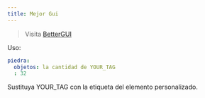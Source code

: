 ```yaml
---
title: Mejor Gui
---
```


> Visita [BetterGUI](https://www.spigotmc.org/resources/75620/)

Uso:
```yaml
piedra:
  objetos: la cantidad de YOUR_TAG
  : 32
```
Sustituya YOUR_TAG con la etiqueta del elemento personalizado.